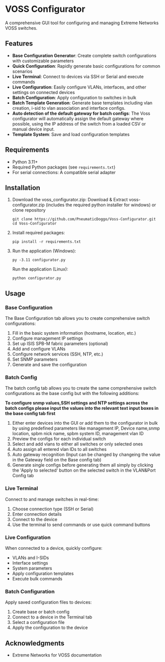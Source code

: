# VOSS Configurator

A comprehensive GUI tool for configuring and managing Extreme Networks VOSS switches.

## Features

- **Base Configuration Generator**: Create complete switch configurations with customizable parameters
- **Quick Configuration**: Rapidly generate basic configurations for common scenarios
- **Live Terminal**: Connect to devices via SSH or Serial and execute commands
- **Live Configuration**: Easily configure VLANs, interfaces, and other settings on connected devices
- **Batch Configuration**: Apply configuration to switches in bulk
- **Batch Template Generation**: Generate base templates including vlan creation, i-sid to vlan association and interface configs. 
- **Auto detection of the default gateway for batch configs**: The Voss configurator will automatically assign the default gateway where possible, using the IP address of the switch from a loaded CSV or manual device input.
- **Template System**: Save and load configuration templates

## Requirements

- Python 3.11+
- Required Python packages (see `requirements.txt`)
- For serial connections: A compatible serial adapter

## Installation

1. Download the voss_configurator.zip:
   Download & Extract voss-configurator.zip (includes the required python installer for windows) or clone repository
   ```
   git clone https://github.com/PneumaticDoggo/Voss-Configurator.git
   cd Voss-Configurator
   ```

2. Install required packages:
   ```
   pip install -r requirements.txt
   ```

3. Run the application (Windows):
   ```
   py -3.11 configurator.py
   ```
   Run the application (Linux):
   ```
   python configurator.py
   ```

## Usage

### Base Configuration

The Base Configuration tab allows you to create comprehensive switch configurations:

1. Fill in the basic system information (hostname, location, etc.)
2. Configure management IP settings
3. Set up ISIS SPB-M fabric parameters (optional)
4. Add and configure VLANs
5. Configure network services (SSH, NTP, etc.)
6. Set SNMP parameters
7. Generate and save the configuration

### Batch Config

The batch config tab allows you to create the same comprehensive switch configurations as the base config but with the following additions:

**To configure snmp values,SSH settings and NTP settings across the batch configs please input the values into the relevant text input boxes in the base config tab first**

1. Either enter devices into the GUI or add them to the configurator in bulk by using predefined parameters like management IP, Device name,snmp location, spbm nick name, spbm system ID, management vlan ID
2. Preview the configs for each individual switch
3. Select and add vlans to either all switches or only selected ones 
4. Auto assign all entered vlan IDs to all switches
5. Auto gateway recognition (Input can be changed by changeing the value in the Gateway field on the Base config tab)
6. Generate single configs before generating them all simply by clicking the 'Apply to selected' button on the selected switch in the VLAN&Port Config tab


### Live Terminal

Connect to and manage switches in real-time:

1. Choose connection type (SSH or Serial)
2. Enter connection details
3. Connect to the device
4. Use the terminal to send commands or use quick command buttons

### Live Configuration

When connected to a device, quickly configure:

- VLANs and I-SIDs
- Interface settings
- System parameters
- Apply configuration templates
- Execute bulk commands

### Batch Configuration

Apply saved configuration files to devices:

1. Create base or batch config
2. Connect to a device in the Terminal tab
3. Select a configuration file
4. Apply the configuration to the device

## Acknowledgments

- Extreme Networks for VOSS documentation
